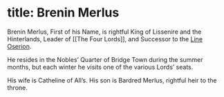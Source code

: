 title: Brenin Merlus
=====
Brenin Merlus, First of his Name, is rightful King of Lissenire and the Hinterlands, Leader of [[The Four Lords]], and Successor to the [Line Oserion](./oserion.html).

He resides in the Nobles’ Quarter of Bridge Town during the summer months, but each winter he visits one of the various Lords’ seats.

His wife is Catheline of All’s. His son is Bardred Merlus, rightful heir to the throne.
